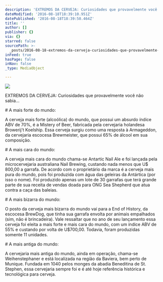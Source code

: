 ```yaml
---
description: 'EXTREMOS DA CERVEJA: Curiosidades que provavelmente você não sabia...'
dateModified: '2016-08-18T18:39:10.951Z'
datePublished: '2016-08-18T18:39:50.464Z'
title: ''
author: []
publisher: {}
via: {}
starred: false
sourcePath: >-
  _posts/2016-08-18-extremos-da-cerveja-curiosidades-que-provavelmente-voce-nao.md
inFeed: true
hasPage: false
inNav: false
_type: MediaObject

---
```

![](https://the-grid-user-content.s3-us-west-2.amazonaws.com/436be2fe-37c0-42ab-ac2c-f1afe0fc05e8.jpg)

EXTREMOS DA CERVEJA: Curiosidades que provavelmente você não sabia...

\# A mais forte do mundo:

A cerveja mais forte (alcoólica) do mundo, que possui um absurdo índice ABV de 70%, é a Mistery of Beer, fabricada pela cervejaria holandesa Browerij't Koelship. Essa cerveja surgiu como uma resposta à Armageddon, da cervejaria escocesa Brewmeister, que possui 65% de álcool em sua composição.

\# A mais cara do mundo:

A cerveja mais cara do mundo chama-se Antartic Nail Ale e foi lançada pela microcervejaria australiana Nail Brewing, custando nada menos que U$ 800,00 a garrafa. De acordo com o proprietário da marca é a cerveja mais pura do mundo, pois foi produzida com água das geleiras da Antártica (por isso o nome). Foi produzido apenas um lote de 30 garrafas que terá grande parte de sua receita de vendas doada para ONG Sea Shepherd que atua contra a caça das baleias.

\# A mais bizarra do mundo:

O posto da cerveja mais bizarra do mundo vai para a End of History, da escocesa BrewDog, que tinha sua garrafa envolta por animais empalhados (sim, não é brincadeira). Vale ressaltar que no ano de seu lançamento essa cerveja foi eleita a mais forte e mais cara do mundo, com um índice ABV de 55% e custando por volta de U$700,00\. Todavia, foram produzidas somente 11 unidades.

\# A mais antiga do mundo:

A cervejaria mais antiga do mundo, ainda em operação, chama-se Weihenstephaner e está localizada na região da Baviera, bem perto de Munique. Fundada em 1040 pelos monges da abadia Beneditina de St. Stephen, essa cervejaria sempre foi e é até hoje referência histórica e tecnológica para cerveja.